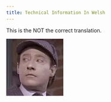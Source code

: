 ```yaml
---
title: Technical Information In Welsh
---
```

This is the NOT the correct translation.

![This is Commander Data dressed as Sherlock Holmes.](elementary3.png)